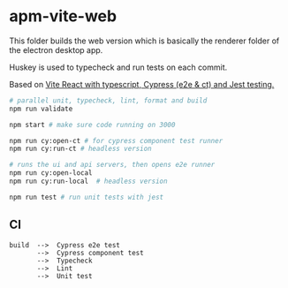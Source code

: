 # apm-vite-web

This folder builds the web version which is basically the renderer folder of the electron desktop app.

Huskey is used to typecheck and run tests on each commit.

Based on [Vite React with typescript, Cypress (e2e & ct) and Jest testing.](https://github.com/muratkeremozcan/react-cypress-ts-vite-template)

```bash
# parallel unit, typecheck, lint, format and build
npm run validate

npm start # make sure code running on 3000

npm run cy:open-ct # for cypress component test runner
npm run cy:run-ct # headless version

# runs the ui and api servers, then opens e2e runner
npm run cy:open-local
npm run cy:run-local  # headless version

npm run test # run unit tests with jest
```

## CI

```
build  -->  Cypress e2e test
       -->  Cypress component test
       -->  Typecheck
       -->  Lint
       -->  Unit test
```
